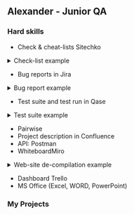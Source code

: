 ## **Alexander - Junior QA**

### **Hard skills**

- Check & cheat-lists Sitechko
<details>
-  <summary>Check-list example</summary> 
  
![image](https://github.com/AlexDor001/Portfolio_Alexander/assets/149309957/5f6ae01a-9c69-4221-b3ce-eced6490dedf)


</details>

- Bug reports in Jira
<details>
- <summary>Bug report example</summary> 
    
  ![image](https://github.com/AlexDor001/Portfolio_Alexander/assets/149309957/0fbacedc-64ec-4841-bb0b-8d620aa3065a)

</details> 

- Test suite and test run in Qase

<details>
- <summary> Test suite example</summary> 
    
 ![image](https://github.com/AlexDor001/Portfolio_Alexander/assets/149309957/891bf4dc-2b76-44a4-a016-f56222abfd49)


  </details>

-  Pairwise
- Project description in Confluence
- API: Postman
- WhiteboardMiro

<details>
- <summary> Web-site de-compilation example</summary>
    
   ![image](https://github.com/AlexDor001/Portfolio_Alexander/assets/149309957/9efd7228-6b1a-46cf-b690-44afce4499a4)

</details>

- Dashboard Trello
- MS Office (Excel, WORD, PowerPoint)


### **My Projects**

